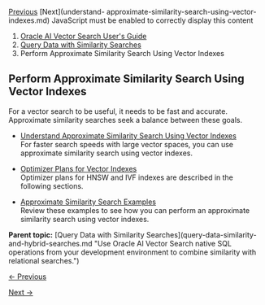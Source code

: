 [Previous](perform-exact-similarity-search.md) [Next](understand-
approximate-similarity-search-using-vector-indexes.md) JavaScript must be
enabled to correctly display this content

  1. [Oracle AI Vector Search User's Guide](index.md)
  2. [Query Data with Similarity Searches](query-data-similarity-and-hybrid-searches.md)
  3. Perform Approximate Similarity Search Using Vector Indexes

## Perform Approximate Similarity Search Using Vector Indexes

For a vector search to be useful, it needs to be fast and accurate.
Approximate similarity searches seek a balance between these goals.

  * [Understand Approximate Similarity Search Using Vector Indexes](understand-approximate-similarity-search-using-vector-indexes.md)  
For faster search speeds with large vector spaces, you can use approximate
similarity search using vector indexes.

  * [Optimizer Plans for Vector Indexes](optimizer-plans-vector-indexes.md)  
Optimizer plans for HNSW and IVF indexes are described in the following
sections.

  * [Approximate Similarity Search Examples](approximate-similarity-search-examples.md)  
Review these examples to see how you can perform an approximate similarity
search using vector indexes.

**Parent topic:** [Query Data with Similarity Searches](query-data-similarity-
and-hybrid-searches.md "Use Oracle AI Vector Search native SQL operations
from your development environment to combine similarity with relational
searches.")


[← Previous](perform-exact-similarity-search.md)

[Next →](understand-approximate-similarity-search-using-vector-indexes.md)
